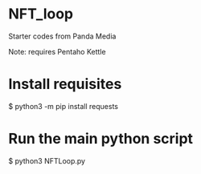 # NFT_loop
Starter codes from Panda Media

Note: requires Pentaho Kettle

# Install requisites
$ python3 -m pip install requests

# Run the main python script
$ python3 NFTLoop.py
